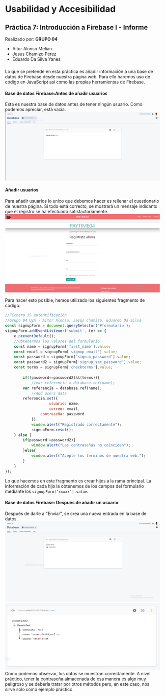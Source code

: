 # Usabilidad y Accesibilidad
## Práctica 7: Introducción a Firebase I - Informe
Realizado por:
**GRUPO 04**
- Aitor Alonso Melian
- Jesus Chamizo Pérez
- Eduardo Da Silva Yanes

### 
Lo que se pretende en esta práctica es añadir información a una base de datos de Firebase desde nuestra página web. Para ello haremos uso de código en JavaScript así como las propias herramientas de Firebase.

#### Base de datos Firebase:Antes de añadir usuarios
Esta es nuestra base de datos antes de tener ningún usuario. Como podemos apreciar, está vacía.
![Base de datos al principio](media/BBDDantes.PNG)

#### Añadir usuarios
Para añadir usuarios lo unico que debemos hacer es rellenar el cuestionario de nuestra página. Si todo está correcto, se mostrará un mensaje indicanto que el registro se ha efectuado satisfactoriamente.
![Registro en nuestra pagina web](media/Registro.PNG)

Para hacer esto posible, hemos utilizado los siguientes fragmento de código:
```javascript
//Fichero JS autentificación
//Grupo 04 UyA - Aitor Alonso, Jesús Chamizo, Eduardo Da Silva
const signupForm = document.querySelector('#formulario');
signupForm.addEventListener('submit', (e) => {
	e.preventDefault();
	//Obtenermos los valores del formulario
	const name = signupForm['first_name'].value;
	const email = signupForm['signup_email'].value;
	const password = signupForm['signup_password'].value;
	const password2 = signupForm['signup_sec_password'].value;
	const terms = signupForm['checkterms'].value;

    	if((password==password2)&&(terms)){
          	//var referencia = database.ref(name);
		var referencia = database.ref(name);
      		//Add users data
		referencia.set({
            		usuario: name,
            		correo: email,
           		contraseña: password
        	});
      		window.alert("Registrado correctamente");
      		signupForm.reset();
   	} else {
        if(password!=password2){
            window.alert("Las contraseñas no coinciden");
        }else{
            window.alert("Acepte los terminos de nuestra web.");
        }
    }
});
```
Lo que hacemos en este fragmento es crear hijos a la rama principal. La información de cada hijo la obtenemos de los campos del formulario mediante los `signupForm['xxxxx'].value`.

#### Base de datos Firebase: Después de añadir un usuario
Después de darle a "Enviar", se crea una nueva entrada en la base de datos.
![Base de datos con usuarios](media/BBDDdespues.PNG)
![Base de datos con usuario ampliado](media/BBDD2.PNG)
Como podemos observar, los datos se muestran correctamente. A nivel práctico, tener la contraseña almacenada de esa manera es algo muy peligroso y se debería tratar por otros métodos pero, en este caso, nos sirve solo como ejemplo práctico.
